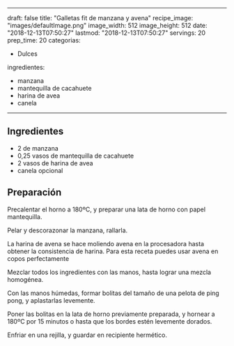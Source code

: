 
---
draft: false
title: "Galletas fit de manzana y avena"
recipe_image: "images/defaultImage.png"
image_width: 512
image_height: 512
date: "2018-12-13T07:50:27"
lastmod: "2018-12-13T07:50:27"
servings: 20
prep_time: 20
categorias:
  - Dulces

ingredientes:
  - manzana
  - mantequilla de cacahuete
  - harina de avea
  - canela
---

## Ingredientes
- 2  de manzana
- 0,25 vasos de mantequilla de cacahuete
- 2 vasos de harina de avea
- canela opcional

## Preparación


Precalentar el horno a 180ºC, y preparar una lata de horno con papel mantequilla. 

Pelar y descorazonar la manzana, rallarla. 

La harina de avena se hace moliendo avena en la procesadora hasta obtener la consistencia de harina. Para esta receta puedes usar avena en copos perfectamente

Mezclar todos los ingredientes con las manos, hasta lograr una mezcla homogénea. 

Con las manos húmedas, formar bolitas del tamaño de una pelota de ping pong, y aplastarlas levemente. 

Poner las bolitas en la lata de horno previamente preparada, y hornear a 180ºC por 15 minutos o hasta que los bordes estén levemente dorados. 

Enfriar en una rejilla, y guardar en recipiente hermético. 


